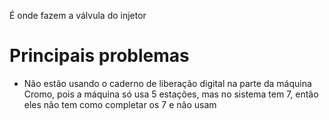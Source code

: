 É onde fazem a válvula do injetor

# Principais problemas
- Não estão usando o caderno de liberação digital na parte da máquina Cromo, pois a máquina só usa 5 estações, mas no sistema tem 7, então eles não tem como completar os 7 e não usam